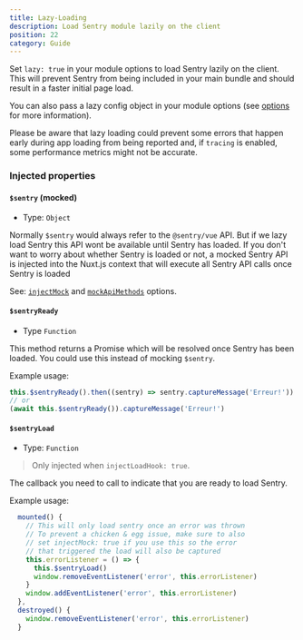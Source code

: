 ```yaml
---
title: Lazy-Loading
description: Load Sentry module lazily on the client
position: 22
category: Guide
---
```


Set `lazy: true` in your module options to load Sentry lazily on the client. This will prevent Sentry from being included in your main bundle and should result in a faster initial page load.

You can also pass a lazy config object in your module options (see [options](/configuration/options#lazy) for more information).

<alert type="info">

  Please be aware that lazy loading could prevent some errors that happen early during app loading from being reported and, if `tracing` is enabled, some performance metrics might not be accurate.

</alert>

### Injected properties

#### `$sentry` (mocked)
- Type: `Object`

Normally `$sentry` would always refer to the `@sentry/vue` API. But if we lazy load Sentry this API wont be available until Sentry has loaded. If you don't want to worry about whether Sentry is loaded or not, a mocked Sentry API is injected into the Nuxt.js context that will execute all Sentry API calls once Sentry is loaded

See: [`injectMock`](/configuration/options#lazy) and [`mockApiMethods`](/configuration/options#lazy) options.

#### `$sentryReady`
- Type `Function`

This method returns a Promise which will be resolved once Sentry has been loaded. You could use this instead of mocking `$sentry`.

Example usage:
```js
this.$sentryReady().then((sentry) => sentry.captureMessage('Erreur!'))
// or
(await this.$sentryReady()).captureMessage('Erreur!')
```

#### `$sentryLoad`
- Type: `Function`

> Only injected when `injectLoadHook: true`.

The callback you need to call to indicate that you are ready to load Sentry.

Example usage:

```js [layouts/default.vue]
  mounted() {
    // This will only load sentry once an error was thrown
    // To prevent a chicken & egg issue, make sure to also
    // set injectMock: true if you use this so the error
    // that triggered the load will also be captured
    this.errorListener = () => {
      this.$sentryLoad()
      window.removeEventListener('error', this.errorListener)
    }
    window.addEventListener('error', this.errorListener)
  },
  destroyed() {
    window.removeEventListener('error', this.errorListener)
  }
```
